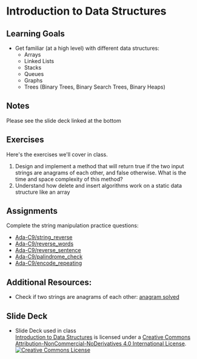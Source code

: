 # Introduction to Data Structures
## Learning Goals
+ Get familiar (at a high level) with different data structures:
  + Arrays
  + Linked Lists
  + Stacks
  + Queues
  + Graphs
  + Trees (Binary Trees, Binary Search Trees, Binary Heaps)

## Notes
Please see the slide deck linked at the bottom

## Exercises
Here's the exercises we'll cover in class.
1. Design and implement a method that will return true if the two input strings are anagrams of each other, and false otherwise. What is the time and space complexity of this method?
2. Understand how delete and insert algorithms work on a static data structure like an array

## Assignments
Complete the string manipulation practice questions:
- [Ada-C9/string_reverse](https://github.com/Ada-C9/string_reverse)
- [Ada-C9/reverse_words](https://github.com/Ada-C9/reverse_words)
- [Ada-C9/reverse_sentence](https://github.com/Ada-C9/reverse_sentence)
- [Ada-C9/palindrome_check](https://github.com/Ada-C9/palindrome_check)
- [Ada-C9/encode_repeating](https://github.com/Ada-C9/encode_repeating)

## Additional Resources:
- Check if two strings are anagrams of each other: [anagram solved](http://www.geeksforgeeks.org/check-whether-two-strings-are-anagram-of-each-other/)

## Slide Deck
+ Slide Deck used in class</br>
<span xmlns:dct="http://purl.org/dc/terms/" property="dct:title"><a href="https://drive.google.com/file/d/0B__DV26QHsH4NFFtNGc0aWpZWXc/view?usp=sharing">Introduction to Data Structures</a></span> is licensed under a <a rel="license" href="http://creativecommons.org/licenses/by-nc-nd/4.0/">Creative Commons Attribution-NonCommercial-NoDerivatives 4.0 International License</a>.</br>
<a rel="license" href="http://creativecommons.org/licenses/by-nc-nd/4.0/"><img alt="Creative Commons License" style="border-width:0" src="https://i.creativecommons.org/l/by-nc-nd/4.0/88x31.png" /></a><br /> 
